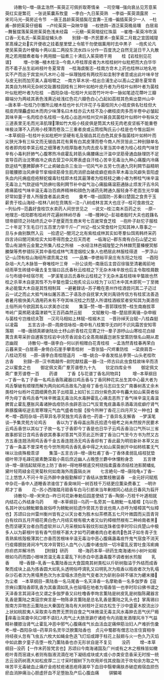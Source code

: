 <!-- { "loadSidebar": true } -->
　　诗散句─増─唐孟浩然─茱萸正可佩折取寄情亲　─司空曙─强向衰丛见芳意茱萸红实是繁花　─张说茱囊系牧童　─李白─九日茱萸熟　─李益─茱萸滴露房　─宋司马光─萸房近令节　─唐王昌龄茱萸插鬓花宜夀─王维─徧插茱萸少一人　─杜甫─醉把茱萸仔细看　─卢纶茱萸一朶映华簮　─权徳舆─酒泛茱萸晚易曛　白居易─舞鬟摆落茱萸房茱萸色浅未经霜　─元稹─茱萸暗绽红珠蘂　─崔橹─茱萸冷吹溪口香─无名氏─茱萸蘂绽蝇头赤
　　别録─増─齐民要术─食茱萸二月栽之宜固城隄冡髙燥之处实开便收之挂着屋里壁上令隂干勿使烟薰用时去中黒子　─炮炙论凡使吴茱萸去叶梗每十两以盐二两投东流水四斗分作一百度洗之自然无涎日干入丸散用之若用醋煮者每十两用醋一镒煮三十沸后入茱萸晒干用
　　桂【岩桂别见花谱】
　　増─尔雅─梫木桂注─今南人呼桂厚皮者为木桂桂树叶似枇杷而大白华华而不着子丛生岩岭枝叶冬夏常青　─桂海虞衡志─桂南方竒木上药也桂林以地名地实不产而出于宾宜州凡木叶心皆一纵理独桂有两纹形如圭制字者意或出此叶味辛甘与皮无别而加芳美人喜咀嚼之　─南方草木状─桂出合浦生必以髙山之巅冬夏常青其类自为林间无杂树交趾置桂园桂有三种叶如柏叶皮丹者为丹桂叶似柿叶者为菌桂叶似枇杷叶者为牡桂　─酉阳杂俎─牡桂叶大如苦竹叶叶中一脉如笔迹花蔕叶三瓣瓣端分为两岐其表色浅黄近岐浅红色花六瓣色白心凸起如荔枝其色紫出婺州山中　─唐本草─牡桂乃尔雅所云梫木桂也叶长尺许花子与菌桂同大小枝皮俱名牡桂但大枝皮肉理麤虚如木而肉少味薄名曰木桂亦云大桂不及小嫩枝皮肉多而半卷中必皱起其味辛美一名肉桂亦名桂枝一名桂心出邕州桂州交州甚良其菌桂叶似柿叶中有纵文三道表里无毛而光泽肌理薄如竹大枝小枝皮俱是筒其大枝无肉老皮坚板不能重卷味极淡薄不入药用小枝薄而卷及二三重者良或云筒桂陶氏云小桂是也今惟出韶州　─本草纲目─牡桂叶长如枇杷叶坚硬有毛及锯齿其花白色其皮多脂菌桂叶如柿叶而尖狭光净有三纵文而无锯齿其花有黄有白其皮薄而卷今商人所货皆此二种别録单名桂者即肉桂李杲云桂之细薄者为枝厚脂者为肉去皮与里当其中者为桂心桂肉气味甘辛有小毒利肝肺气心腹寒热冷痰霍乱转筋头痛腰痛出汗温中坚筋骨通血脉理防不足宣导百药治沈寒痼冷之病去营卫中风寒表虚自汗桂心苦辛无毒治九种心痛腹内冷痛欬逆结气壅脾脚痹不仁止痢破血杀三虫治一切风气补五劳七伤通九窍利闗节益精眀目暖腰膝治风痹骨节挛缩续筋骨生肌肉消瘀血破痃癖症瘕杀草木毒治风癖失音阳虚失血内托痈疽痘疮觧蛇蝮毒牡桂即木桂其最薄者为桂枝枝之嫩小者为栁桂气味辛温无毒治上气欬逆结气防痹吐吸利闗节补中益气治心痛脇痛温筋通脉止烦发汗去冷风疼痛菌桂气味辛温无毒治百病养精神和顔色为诸药先聘通久服轻身不老靣生光华媚好常如童子昔人所服食者盖此类也
　　彚考─増─战国防─苏秦曰楚国之食贵于玉薪贵于桂山海经─桂林八树在贲隅东─注─八树成林言其大也庄子─桂可食故伐之　─列仙传─范蠡好食桂饮水卖药人间世世见之　─说文─桂江南木百药之长　─原─地理志─桂阳郡有桂岭开花遍树林岭尽香　─増─捜神记─彭祖者殷时大夫也姓籛名铿帝颛顼之孙陆终氏之中子歴夏而生商末号七百嵗常食芝桂　─抱朴子赵佗子服桂二十年足下生毛日行五百里力举千斤─广州记─桂父常食桂叶见知其神人尊事之一旦与乡曲别飘然入云　─拾遗记─闇河之北有紫桂成林其实如枣羣仙饵焉韩终采药四言诗曰闇河紫桂实大如枣得而食之后天而老　─临海记─郡东南有白石山望之如雪山有湖传云金鵞之所集八桂之所植　─水经注林邑城隍堑之外林棘荒蔓榛梗冥郁縢槃等秀参错际天其中香桂成林气清澄烟桂父象人也栖居此林服桂得道　─罗浮山记─山顶有桂山海经所谓贲禺之桂　─一品集─李徳裕平泉庄有东阳之牡桂　─酉阳杂俎─大凢木脉皆一脊唯桂叶三脊　─孙公谈苑─南唐后主尝召徐锴至清暑阁前地经雨草生砖缝中薙去复生锴曰吕氏春秋云桂枝之下无杂木味辛故也后主令取桂屑数斗匀布缝中经宿尽死　─梦溪笔谈吕氏春秋云桂枝之下无杂木盖桂枝味辛螫故也然桂之杀草木自是其性不为辛螫也雷公炮炙论云以桂为丁以钉木中其木即死一丁至微未必能螫大木自是其性相制耳　─避暑録话─苏子瞻在恵州作桂酒尝问其二子迈过云一试之而止大抵气味似屠苏酒二子语及亦自抚掌大笑刘禹钖传信方有桂浆法善造者暑月极快美凡酒用药未有不夺其味况桂之烈楚人所谓桂酒椒浆者安知其为美酒但土俗所尚今欲因其名以求美亦过矣
　　集藻─赞─増─晋郭璞桂赞─桂生南裔拔萃岑岭广莫熈葩凌霜津颖气王百药森然云挺
　　文赋散句─増─楚屈原离骚─杂申椒与菌桂兮岂维纫夫茝　─汉司马相如上林赋─桂椒木兰　─晋孙绰天台赋─八桂森挺以凌霜
　　五言古诗─原─周庾信咏桂─南中有八桂繁华无四时不识风霜苦安知零落期　─増─唐顔真卿谢陆处士杼山折青桂花见寄之什─羣子游杼山山寒桂花白緑荑含素萼采折自逋客忽枉岩中诗芳香润金石全髙南越蠧岂谢东堂策防惬名山期从君恣幽觌
　　诗散句─増─唐李白─何以折相赠白花青桂枝　─孟浩然青桂春再荣白云暮来变─白居昜─身倚白石崖手攀青桂树　─晋张恊─尺烬重防桂　─梁庾肩吾─八桂动芳枝　─原─唐李白青桂隠遥月　─増─姚合─辛香发桂丛李贺─山头老桂吹古香
　　别録─原─汉书南越传─尉陀献桂蠧一器─注─师古曰此虫食桂故味辛而渍之以蜜食之也
　　御定佩文斋广羣芳谱卷九十九
　　钦定四库全书
　　御定佩文斋广羣芳谱卷一百
　　药谱
　　丁香【与花谱丁香名同物异】
　　增─本草纲目─丁香一名丁子香一名鸡舌香陈藏器曰鸡舌香与丁香同种花实丛生其中心最大者为鸡舌撃破有顺理而解为两向如鸡舌故名乃是母丁香也马志曰生交广南番树髙丈余木类桂叶似栎叶花圆细黄色其子出枝蘂上如钉长三四分紫色其中有麤大如山茱萸者俗呼为母丁香鸡舌香气味辛微温无毒治风水毒肿霍乱心痛去恶热丁香气味辛温无毒温脾胃止霍乱壅胀风毒诸肿齿疳防杀虫辟恶治口气反胃鬼疰蛊毒杀酒毒消痃癖疗肾气奔豚腹痛呕逆去胃寒理元气血气盛者勿服【按今所种丁香花三四月开又一种也】彚考─增─酉阳杂俎─药草异名亭炅独生鸡舌香也─药谱─丁香异名支解香　─梦溪笔谈─予集灵苑方论鸡舌
　　香以为丁香母盖出陈氏拾遗今细考之尚未然按齐民要术云鸡舌香世以其似丁子故一名丁子香即今丁香是也日华子云鸡舌香治口气所以三省故事郎官日含鸡舌香欲其奏事对答其气芬芳此正所谓丁香治口气至今方书为然又古方五香连翘汤用鸡舌香千金五香连翘汤无鸡舌香却有丁香此最为明验新补本草又出丁香一条盖不曽深考也今世所用鸡舌香乳香中得之大如山茱萸剉开中如柿核畧无气味以治痰殊极乖谬
　　集藻─五言古诗─增─唐杜甫丁香─丁香体柔弱乱结枝犹垫细叶带浮毛疎花披素艶深栽小斋后庶近幽人占晚堕兰麝中休懐粉身念
　　五言律诗─增─唐钱起赋得池上防丁香树─得地移根逺交柯绕指柔露香浓结桂池影鬭蟠虬黛叶轻筠緑金花笑菊秋何如南海外雨露隔炎洲
　　七言絶句─增─唐陆龟丁香─江上悠悠人不问十年云外醉中身殷勤解却丁香结从放繁枝散诞春　─金元好问赋瓶中杂花─香中人道睡香浓谁信丁香臭味同一树百枝千万结更应薫染费春工　─明许邦才丁香
　　花─苏小西陵踏月廻香车白马引郎来当年剰绾同心结此日春风为翦开
　　诗散句─增─宋宋白─昨日司花新奉勅后园差使结丁香─陶弼─万枝千叶逓相就内结花心外结身乌药
　　增─本草纲目─乌药一名旁其一名鳑魮一名矮樟【乌以色名其叶状似鳑魮鲫鱼故俗呼为鳑魮树拾遗作旁其方音讹也南人亦呼为矮樟其气似樟也】苏颂曰台州雷州衡州皆有之以天台者为胜木似茶槚髙五七尺叶微圆而尖靣青背白有纹四五月开细花黄白色六月结实根有极大者又似钓樟根然根有二种岭南者黑色而坚硬天台者白而虚软并以八月采根如车毂纹形如连珠者佳李时珍曰呉楚山中极多人以为薪根叶皆有香气但根不甚大才如芍药嫩者肉白老者肉色其子如冬青子生青熟紫核殻极薄其仁亦香而苦根味辛温无毒治中恶心腹痛蛊毒疰忤鬼气宿食不消天行疫瘴膀胱肾间冷气攻冲背膂妇人血气小儿腹中诸虫除一切冷霍乱反胃吐食泻痢痈疖疥疠并解冷热
　　【附録】研药
　　增─海药本草─研药生南海诸州小树叶如椒根如乌药而圆小根味苦温无毒主霍乱下利赤白中恶蛊毒腹不调者剉水煎服
　　乳香
　　增─香録─乳香一名薫陆香出大食国南其树类松以斤斫树脂溢于外结而成香聚而成块上品为拣香圆大如乳头透明俗呼滴乳又曰明乳次为瓶香以瓶收者次为乳塌杂沙石者次为黑塌黒色次为水湿塌水渍色败气变者次为斫削杂碎不堪次为纒末播为尘者　─本草纲目─熏陆香一名马尾香一名天泽香一名摩勒香一名多伽罗香【宼宗奭曰薫陆香即乳香为其垂滴如乳头也镕塌在地者为塌香皆一也李时珍曰佛书谓之天泽香言其润泽也又谓之多伽罗香又曰杜噜香李珣言薫陆是树皮乳是树脂陈藏器言乳香是薫陆之类宼宗奭言是一物陈承言薫陆是总名乳香是薫陆之乳头也】掌禹锡曰按南方异物志云薫陆出大秦国在海岛有大树枝叶正如古松生于沙中盛夏木胶流出沙上状如桃胶夷人采取卖与商贾无贾则自食之气味微温无毒主风水毒肿去恶气伏尸瘾痒毒治耳聋中风口噤不语妇人肉气止大肠泄澼疗诸疮令内消能发酒理风冷下气益精补腰膝治肾气止霍乱冲恶中邪气心腹痛疰气长血活血定痛伸筋治妇人产难折伤彚考─增─酉阳杂俎─药草异名灵华泛腴薫陆香也　贞元中蜀郡有僧志功言住寳相寺持经夜乆忽有飞虫五六枚大如蝇金色迭飞灯熖或蹲于柱花上鼔翅与火一色久乃灭熖中如此数夕童子击堕一枚乃薫陆香也亦无形状自是不复见
　　没药
　　增─本草纲目─没药【一作末药皆梵言也】苏颂曰今南海诸国及广州或有之木之根株皆如橄榄叶青而宻歳乆者则有脂液流滴在地下凝结成块或大或小亦类安息香采无时按一统志云没药树髙大如松皮厚二三寸采时掘树下为坎用斧伐其皮脂流于坎旬余方取之气味苦平无毒破血止痛疗金疮杖疮诸恶疮痔漏卒下血目中翳晕痛肤赤破症瘕宿血损伤瘀血消肿痛治心胆虚肝血不足堕胎及产后心腹血痛
　　骐驎竭
